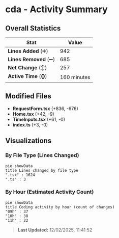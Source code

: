 # cda - Activity Summary 

## Overall Statistics

| Stat                   | Value                                                             |
| ---------------------- | ----------------------------------------------------------------- |
| **Lines Added** (➕)   | 942                                          |
| **Lines Removed** (➖) | 685                                        |
| **Net Change** (↕)    | 257                |
| **Active Time** (⌚)   | 160 minutes |


## Modified Files
- **RequestForm.tsx** (+836, -676)
- **Home.tsx** (+42, -9)
- **TimeInputs.tsx** (+61, -0)
- **index.ts** (+3, -0)

## Visualizations

### By File Type (Lines Changed)

```mermaid
pie showData
title Lines changed by file type
".tsx" : 1624
".ts" : 3
```

### By Hour (Estimated Activity Count)

```mermaid
pie showData
title Coding activity by hour (count of changes)
"09h" : 37
"10h" : 38
"11h" : 22
```


> **Last Updated:** 12/02/2025, 11:41:52